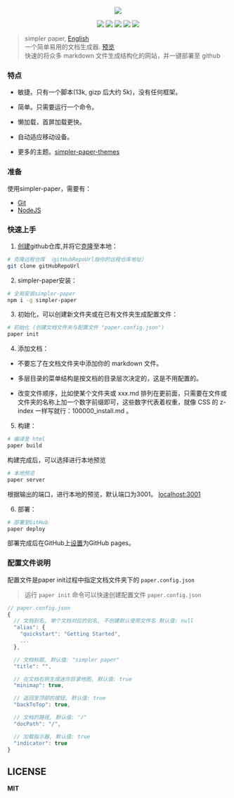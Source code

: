 
<p align="center" height="300">
<img src="https://github.com/DhyanaChina/simpler-paper/blob/master/logo.png" align="center">
</p>
<p align=center>
<a target="_blank" href="https://www.npmjs.com/package/simpler-paper" title="NPM version"><img src="https://img.shields.io/npm/v/npm.svg?style=flat-square"></a>
<a target="_blank" href="http://nodejs.org/download/" title="Node version"><img src="https://img.shields.io/badge/node.js-%3E=_6.0-green.svg?style=flat-square"></a>
<a target="_blank" href="https://opensource.org/licenses/MIT" title="License: MIT"><img src="https://img.shields.io/github/license/mashape/apistatus.svg?style=flat-square"></a>
<a target="_blank" href="https://travis-ci.org/DhyanaChina/simpler-paper" title="Build Status"><img src="https://img.shields.io/travis/DhyanaChina/simpler-paper/master.svg?style=flat-square"></a>
<a target="_blank" href="https://www.npmjs.com/package/simpler-paper" title="Downloads"><img src="https://img.shields.io/npm/dt/simpler-paper.svg?style=flat-square"></a>
</p>

> simpler paper, [English](https://github.com/DhyanaChina/simpler-paper/blob/master/README.md)  
> 一个简单易用的文档生成器. [预览](https://wittbulter.github.io/simpler-paper/)  
> 快速的将众多 markdown 文件生成结构化的网站，并一键部署至 github  


### 特点

- 敏捷。只有一个脚本(13k, gizp 后大约 5k)，没有任何框架。

- 简单。只需要运行一个命令。

- 懒加载，首屏加载更快。

- 自动适应移动设备。

- 更多的主题。[simpler-paper-themes](https://github.com/DhyanaChina/simpler-paper-themes)

### 准备
使用simpler-paper，需要有：
- [Git](https://git-scm.com/downloads)
- [NodeJS](https://nodejs.org/en/)

### 快速上手
1. [创建](https://help.github.com/articles/create-a-repo/)github仓库,并将它[克隆](https://help.github.com/articles/cloning-a-repository/)至本地：
```bash
# 克隆远程仓库 （gitHubRepoUrl指你的远程仓库地址）
git clone gitHubRepoUrl
```
2. simpler-paper安装：
```bash
# 全局安装simpler-paper
npm i -g simpler-paper
```
3. 初始化，可以创建新文件夹或在已有文件夹生成配置文件：
```bash
# 初始化 (创建文档文件夹与配置文件 "paper.config.json")
paper init
```
4. 添加文档：
- 不要忘了在文档文件夹中添加你的 markdown 文件。
+ 多层目录的菜单结构是按文档的目录层次决定的，这是不用配置的。
- 改变文件顺序，比如使某个文件夹或 xxx.md 排列在更前面，只需要在文件或文件夹的名称上加一个数字前缀即可，这些数字代表着权重，就像 CSS 的 z-index 一样写就行：100000_install.md 。
5. 构建：
```bash
# 编译至 html
paper build
```

构建完成后，可以选择进行本地预览

```bash
# 本地预览
paper server
```
根据输出的端口，进行本地的预览，默认端口为3001。
[localhost:3001](localhost:3001)

6. 部署：
```bash
# 部署至GitHub
paper deploy
```

部署完成后在GitHub上[设置](https://help.github.com/articles/configuring-a-publishing-source-for-github-pages/#enabling-github-pages-to-publish-your-site-from-master-or-gh-pages)为GitHub pages。


### 配置文件说明
配置文件是paper init过程中指定文档文件夹下的 `paper.config.json`

> 运行 `paper init` 命令可以快速创建配置文件 `paper.config.json`

```typescript
// paper.config.json
{
  // 文档别名, 单个文档对应的别名, 不创建默认使用文件名 默认值: null
  "alias": {
    "quickstart": "Getting Started",
    ...
  },

  // 文档标题, 默认值: "simpler paper"
  "title": "",

  // 在文档右侧生成迷你目录地图, 默认值: true
  "minimap": true,

  // 返回至顶部的按钮, 默认值: true
  "backToTop": true,

  // 文档的路径, 默认值: "/"
  "docPath": "/",

  // 加载指示器, 默认值: true
  "indicator": true
}
```


## LICENSE

**MIT**


